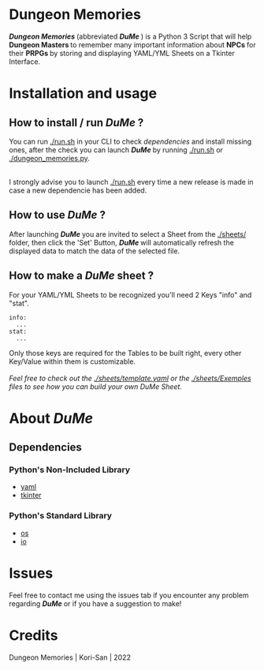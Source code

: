 # Dungeon Memories

<i> <b> Dungeon Memories </i> </b> (abbreviated <i> <b> DuMe </i> </b> ) is a Python 3 Script that will help <b> Dungeon Masters </b> to remember many important information about <b> NPCs </b> for their <b> PRPGs </b> by storing and displaying YAML/YML Sheets on a Tkinter Interface. <br>

# Installation and usage

## How to install / run <i> <b> DuMe </i> </b> ?
You can run [./run.sh](https://github.com/Kori-San/dungeon_memories/blob/main/run.sh) in your CLI to check <i> dependencies </i> and install missing ones, after the check you can launch <i> <b> DuMe </i> </b> by running [./run.sh](https://github.com/Kori-San/dungeon_memories/blob/main/run.sh) or [./dungeon_memories.py](https://github.com/Kori-San/dungeon_memories/blob/main/dungeon_memories.py). <br> <br>

I strongly advise you to launch [./run.sh](https://github.com/Kori-San/dungeon_memories/blob/main/run.sh) every time a new release is made in case a new dependencie has been added. <br>

## How to use <i> <b> DuMe </i> </b> ?

After launching <i> <b> DuMe </i> </b> you are invited to select a Sheet from the [./sheets/](https://github.com/Kori-San/dungeon_memories/tree/main/sheets) folder, then click the 'Set' Button, <i> <b> DuMe </i> </b> will automatically refresh the displayed data to match the data of the selected file. <br>

## How to make a <i> <b> DuMe </i> </b> sheet ?

For your YAML/YML Sheets to be recognized you'll need 2 Keys "info" and "stat".
```
info:
  ...
stat:
  ...
```
Only those keys are required for the Tables to be built right, every other Key/Value within them is customizable. <br> <br>
<i> Feel free to check out the [./sheets/template.yaml](https://github.com/Kori-San/dungeon_memories/blob/main/sheets/template.yaml) or the [./sheets/Exemples](https://github.com/Kori-San/dungeon_memories/tree/main/sheets/Exemples) files to see how you can build your own DuMe Sheet. </i> <br>

# About <i> <b> DuMe </i> </b>
## Dependencies
###  Python's Non-Included Library
- [yaml](https://pyyaml.org/wiki/PyYAMLDocumentation)
- [tkinter](https://docs.python.org/3/library/tkinter.html)
###  Python's Standard Library
- [os](https://docs.python.org/3/library/os.html)
- [io](https://docs.python.org/3/library/io.html)

# Issues
Feel free to contact me using the issues tab if you encounter any problem regarding <i> <b> DuMe </i> </b> or if you have a suggestion to make!

# Credits
Dungeon Memories | Kori-San | 2022
